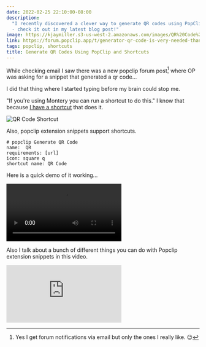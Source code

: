 ```yaml
---
date: 2022-02-25 22:10:00-08:00
description:
  "I recently discovered a clever way to generate QR codes using PopClip and shortcuts
  - check it out in my latest blog post!"
image: https://kjaymiller.s3-us-west-2.amazonaws.com/images/QR%20Code%20Shortcut.png
link: https://forum.popclip.app/t/generator-qr-code-is-very-needed-thank/660
tags: popclip, shortcuts
title: Generate QR Codes Using PopClip and Shortcuts
---
```


While checking email I saw there was a new popclip forum post[^1] where OP was asking for a snippet that generated a qr code...

I did that thing where I started typing before my brain could stop me.

"If you're using Montery you can run a shortcut to do this." I know that because [I have a shortcut](https://www.icloud.com/shortcuts/dcbf15666e0e4412b35350dcb70559b7) that does it.

![QR Code Shortcut](https://kjaymiller.s3-us-west-2.amazonaws.com/images/QR%20Code%20Shortcut.png)

Also, popclip extension snippets support shortcuts.

```
# popclip Generate QR Code
name:  QR
requirements: [url]
icon: square q
shortcut name: QR Code
```

Here is a quick demo of it working...

<video controls src="https://kjaymiller.s3-us-west-2.amazonaws.com/images/qr_code_popclip_snippet_ext.mp4">popclip QR Demo</video>

Also I talk about a bunch of different things you can do with Popclip extension snippets in this video.

<iframe src="https://www.youtube.com/embed/mF8KHV7s3EE" title="YouTube video player" frameborder="0" allow="accelerometer; autoplay; clipboard-write; encrypted-media; gyroscope; picture-in-picture" allowfullscreen></iframe>

[^1]: Yes I get forum notifications via email but only the ones I really like. 😉

